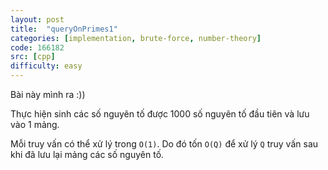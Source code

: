 ```yaml
---
layout: post
title:  "queryOnPrimes1"
categories: [implementation, brute-force, number-theory]
code: 166182
src: [cpp]
difficulty: easy
---
```



Bài này mình ra :))

Thực hiện sinh các số nguyên tố được 1000 số nguyên tố đầu tiên và lưu vào 1 mảng.

Mỗi truy vấn có thể xử lý trong `O(1)`. Do đó tốn `O(Q)` để xử lý `Q` truy vấn sau khi đã lưu lại mảng các số nguyên tố.
